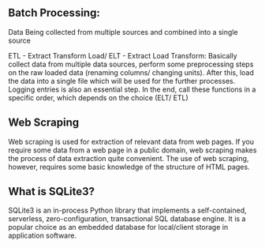 ## Batch Processing: 
Data Being collected from multiple sources and combined into a single source

ETL - Extract Transform Load/ ELT - Extract Load Transform:
Basically collect data from multiple data sources, perform some preprocessing steps on the raw loaded data (renaming columns/ changing units). After this, load the data into a single file which will be used for the further processes. Logging entries is also an essential step. In the end, call these functions in a specific order, which depends on the choice (ELT/ ETL)

## Web Scraping
Web scraping is used for extraction of relevant data from web pages. If you require some data from a web page in a public domain, web scraping makes the process of data extraction quite convenient. The use of web scraping, however, requires some basic knowledge of the structure of HTML pages.

## What is SQLite3?
SQLite3 is an in-process Python library that implements a self-contained, serverless, zero-configuration, transactional SQL database engine. It is a popular choice as an embedded database for local/client storage in application software.